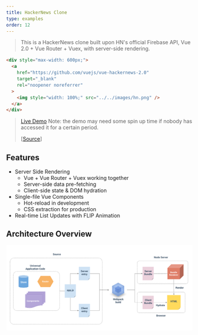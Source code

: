 ```yaml
---
title: HackerNews Clone
type: examples
order: 12
---
```


> This is a HackerNews clone built upon HN's official Firebase API, Vue 2.0 + Vue Router + Vuex, with server-side rendering.

```html
<div style="max-width: 600px;">
  <a
    href="https://github.com/vuejs/vue-hackernews-2.0"
    target="_blank"
    rel="noopener noreferrer"
  >
    <img style="width: 100%;" src="../../images/hn.png" />
  </a>
</div>
```

> [Live Demo](https://vue-hn.herokuapp.com/)
> Note: the demo may need some spin up time if nobody has accessed it for a certain period.
>
> [[Source](https://github.com/vuejs/vue-hackernews-2.0)]

## Features

- Server Side Rendering
  - Vue + Vue Router + Vuex working together
  - Server-side data pre-fetching
  - Client-side state & DOM hydration
- Single-file Vue Components
  - Hot-reload in development
  - CSS extraction for production
- Real-time List Updates with FLIP Animation

## Architecture Overview

<img width="973" alt="Hackernew clone architecture overview" src="../../images/hn-architecture.png">
